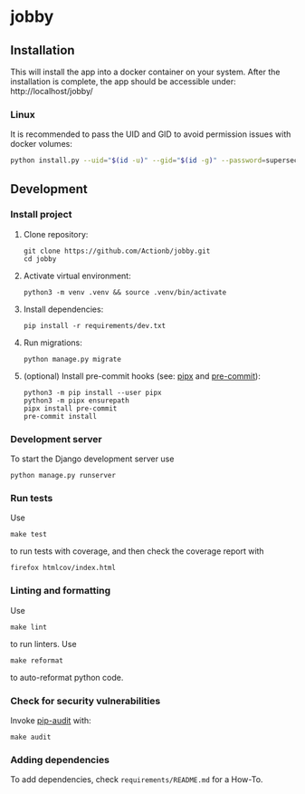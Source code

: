 # jobby

## Installation

This will install the app into a docker container on your system.
After the installation is complete, the app should be accessible under: http://localhost/jobby/

### Linux

It is recommended to pass the UID and GID to avoid permission issues with docker volumes:
```sh
python install.py --uid="$(id -u)" --gid="$(id -g)" --password=supersecret
```


## Development

### Install project
1. Clone repository:
	```commandline
	git clone https://github.com/Actionb/jobby.git
	cd jobby
	```
2. Activate virtual environment:
	```commandline
	python3 -m venv .venv && source .venv/bin/activate
	```
3. Install dependencies:
	```commandline
	pip install -r requirements/dev.txt
	```
4. Run migrations:
	```commandline
	python manage.py migrate
	```
5. (optional) Install pre-commit hooks (see: [pipx](https://pipx.pypa.io/latest/installation/#installing-pipx) and [pre-commit](https://pre-commit.com/#install)):
	```commandline
	python3 -m pip install --user pipx
	python3 -m pipx ensurepath
	pipx install pre-commit
	pre-commit install
	```
 
### Development server

To start the Django development server use
```commandline
python manage.py runserver
```

### Run tests

Use 
```commandline
make test
```
to run tests with coverage, and then check the coverage report with
```commandline
firefox htmlcov/index.html
```

### Linting and formatting

Use 
```commandline
make lint
```
to run linters.
Use
```commandline
make reformat
```
to auto-reformat python code.

### Check for security vulnerabilities

Invoke [pip-audit](https://pypi.org/project/pip-audit/) with:
```commandline
make audit
```
 
### Adding dependencies

To add dependencies, check `requirements/README.md` for a How-To.